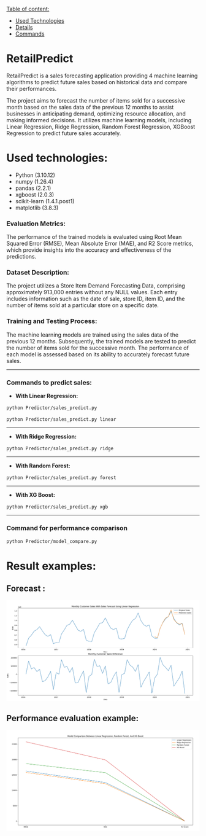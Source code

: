 [Table of content:](#description)
- [Used Technologies](#used-technologies)
- [Details](#evaluation-metrics)
- [Commands](#commands-to-predict-sales)

# RetailPredict
RetailPredict is a sales forecasting application providing 4 machine learning algorithms to predict future sales based on historical data and compare their performances.

The project aims to forecast the number of items sold for a successive month based on the sales data of the previous 12 months to assist businesses in anticipating demand,
optimizing resource allocation, and making informed decisions. It utilizes machine learning models, including Linear Regression, Ridge Regression, Random Forest Regression,
XGBoost Regression to predict future sales accurately.

# Used technologies:

* Python (3.10.12)
* numpy (1.26.4)
* pandas (2.2.1)
* xgboost (2.0.3)
* scikit-learn (1.4.1.post1)
* matplotlib (3.8.3)

### Evaluation Metrics:

The performance of the trained models is evaluated using Root Mean Squared Error (RMSE), Mean Absolute Error (MAE), and R2 Score metrics, which provide insights into the accuracy and effectiveness of the predictions.

### Dataset Description:

The project utilizes a Store Item Demand Forecasting Data, comprising approximately 913,000 entries without any NULL values. Each entry includes information such as the date of sale, store ID, item ID, and the number of items sold at a particular store on a specific date.

### Training and Testing Process:

The machine learning models are trained using the sales data of the previous 12 months. Subsequently, the trained models are tested to predict the number of items sold for the successive month. The performance of each model is assessed based on its ability to accurately forecast future sales.

---
### Commands to predict sales:
* **With Linear Regression:**
```commandline
python Predictor/sales_predict.py 
```
```commandline
python Predictor/sales_predict.py linear 
```
---
* **With Ridge Regression:**
```commandline
python Predictor/sales_predict.py ridge 
```
---
* **With Random Forest:**
```commandline
python Predictor/sales_predict.py forest 
```
---
* **With XG Boost:**
```commandline
python Predictor/sales_predict.py xgb 
```
---
### Command for performance comparison
```commandline
python Predictor/model_compare.py 
```
# Result examples:
## Forecast :
![img](./example_pictures/Forecast.png)

## Performance evaluation example:
![img](./example_pictures/Compare.png)
